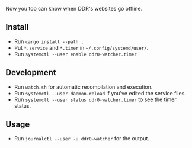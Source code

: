 Now you too can know when DDR's websites go offline.

Install
---
- Run `cargo install --path .`
- Put `*.service` and `*.timer` in `~/.config/systemd/user/`.
- Run `systemctl --user enable ddr0-watcher.timer`

Development
---
- Run `watch.sh` for automatic recompilation and execution.
- Run `systemctl --user daemon-reload` if you've edited the service files.
- Run `systemctl --user status ddr0-watcher.timer` to see the timer status.

Usage
---
- Run `journalctl --user -u ddr0-watcher` for the output.